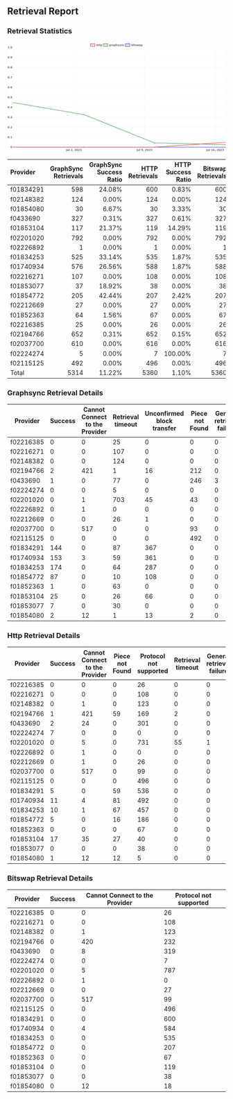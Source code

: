 ## Retrieval Report
### Retrieval Statistics
<img src="https://raw.githubusercontent.com/data-preservation-programs/filplus-checker-assets/main/filecoin-project/filecoin-plus-large-datasets/issues/2055/1689835591987.png"/>

| Provider  | GraphSync Retrievals | GraphSync Success Ratio | HTTP Retrievals | HTTP Success Ratio | Bitswap Retrievals | Bitswap Success Ratio |
| :-------- | -------------------: | ----------------------: | --------------: | -----------------: | -----------------: | --------------------: |
| f01834291 |                  598 |                  24.08% |             600 |              0.83% |                600 |                 0.00% |
| f02148382 |                  124 |                   0.00% |             124 |              0.00% |                124 |                 0.00% |
| f01854080 |                   30 |                   6.67% |              30 |              3.33% |                 30 |                 0.00% |
| f0433690  |                  327 |                   0.31% |             327 |              0.61% |                327 |                 0.00% |
| f01853104 |                  117 |                  21.37% |             119 |             14.29% |                119 |                 0.00% |
| f02201020 |                  792 |                   0.00% |             792 |              0.00% |                792 |                 0.00% |
| f02226892 |                    1 |                   0.00% |               1 |              0.00% |                  1 |                 0.00% |
| f01834253 |                  525 |                  33.14% |             535 |              1.87% |                535 |                 0.00% |
| f01740934 |                  576 |                  26.56% |             588 |              1.87% |                588 |                 0.00% |
| f02216271 |                  107 |                   0.00% |             108 |              0.00% |                108 |                 0.00% |
| f01853077 |                   37 |                  18.92% |              38 |              0.00% |                 38 |                 0.00% |
| f01854772 |                  205 |                  42.44% |             207 |              2.42% |                207 |                 0.00% |
| f02212669 |                   27 |                   0.00% |              27 |              0.00% |                 27 |                 0.00% |
| f01852363 |                   64 |                   1.56% |              67 |              0.00% |                 67 |                 0.00% |
| f02216385 |                   25 |                   0.00% |              26 |              0.00% |                 26 |                 0.00% |
| f02194766 |                  652 |                   0.31% |             652 |              0.15% |                652 |                 0.00% |
| f02037700 |                  610 |                   0.00% |             616 |              0.00% |                616 |                 0.00% |
| f02224274 |                    5 |                   0.00% |               7 |            100.00% |                  7 |                 0.00% |
| f02115125 |                  492 |                   0.00% |             496 |              0.00% |                496 |                 0.00% |
| Total     |                 5314 |                  11.22% |            5360 |              1.10% |               5360 |                 0.00% |

### Graphsync Retrieval Details
| Provider  | Success | Cannot Connect to the Provider | Retrieval timeout | Unconfirmed block transfer | Piece not Found | General retrieval failure |
| --------- | ------- | ------------------------------ | ----------------- | -------------------------- | --------------- | ------------------------- |
| f02216385 | 0       | 0                              | 25                | 0                          | 0               | 0                         |
| f02216271 | 0       | 0                              | 107               | 0                          | 0               | 0                         |
| f02148382 | 0       | 0                              | 124               | 0                          | 0               | 0                         |
| f02194766 | 2       | 421                            | 1                 | 16                         | 212             | 0                         |
| f0433690  | 1       | 0                              | 77                | 0                          | 246             | 3                         |
| f02224274 | 0       | 0                              | 5                 | 0                          | 0               | 0                         |
| f02201020 | 0       | 1                              | 703               | 45                         | 43              | 0                         |
| f02226892 | 0       | 1                              | 0                 | 0                          | 0               | 0                         |
| f02212669 | 0       | 0                              | 26                | 1                          | 0               | 0                         |
| f02037700 | 0       | 517                            | 0                 | 0                          | 93              | 0                         |
| f02115125 | 0       | 0                              | 0                 | 0                          | 492             | 0                         |
| f01834291 | 144     | 0                              | 87                | 367                        | 0               | 0                         |
| f01740934 | 153     | 3                              | 59                | 361                        | 0               | 0                         |
| f01834253 | 174     | 0                              | 64                | 287                        | 0               | 0                         |
| f01854772 | 87      | 0                              | 10                | 108                        | 0               | 0                         |
| f01852363 | 1       | 0                              | 63                | 0                          | 0               | 0                         |
| f01853104 | 25      | 0                              | 26                | 66                         | 0               | 0                         |
| f01853077 | 7       | 0                              | 30                | 0                          | 0               | 0                         |
| f01854080 | 2       | 12                             | 1                 | 13                         | 2               | 0                         |

### Http Retrieval Details
| Provider  | Success | Cannot Connect to the Provider | Piece not Found | Protocol not supported | Retrieval timeout | General retrieval failure |
| --------- | ------- | ------------------------------ | --------------- | ---------------------- | ----------------- | ------------------------- |
| f02216385 | 0       | 0                              | 0               | 26                     | 0                 | 0                         |
| f02216271 | 0       | 0                              | 0               | 108                    | 0                 | 0                         |
| f02148382 | 0       | 1                              | 0               | 123                    | 0                 | 0                         |
| f02194766 | 1       | 421                            | 59              | 169                    | 2                 | 0                         |
| f0433690  | 2       | 24                             | 0               | 301                    | 0                 | 0                         |
| f02224274 | 7       | 0                              | 0               | 0                      | 0                 | 0                         |
| f02201020 | 0       | 5                              | 0               | 731                    | 55                | 1                         |
| f02226892 | 0       | 1                              | 0               | 0                      | 0                 | 0                         |
| f02212669 | 0       | 1                              | 0               | 26                     | 0                 | 0                         |
| f02037700 | 0       | 517                            | 0               | 99                     | 0                 | 0                         |
| f02115125 | 0       | 0                              | 0               | 496                    | 0                 | 0                         |
| f01834291 | 5       | 0                              | 59              | 536                    | 0                 | 0                         |
| f01740934 | 11      | 4                              | 81              | 492                    | 0                 | 0                         |
| f01834253 | 10      | 1                              | 67              | 457                    | 0                 | 0                         |
| f01854772 | 5       | 0                              | 16              | 186                    | 0                 | 0                         |
| f01852363 | 0       | 0                              | 0               | 67                     | 0                 | 0                         |
| f01853104 | 17      | 35                             | 27              | 40                     | 0                 | 0                         |
| f01853077 | 0       | 0                              | 0               | 38                     | 0                 | 0                         |
| f01854080 | 1       | 12                             | 12              | 5                      | 0                 | 0                         |

### Bitswap Retrieval Details
| Provider  | Success | Cannot Connect to the Provider | Protocol not supported |
| --------- | ------- | ------------------------------ | ---------------------- |
| f02216385 | 0       | 0                              | 26                     |
| f02216271 | 0       | 0                              | 108                    |
| f02148382 | 0       | 1                              | 123                    |
| f02194766 | 0       | 420                            | 232                    |
| f0433690  | 0       | 8                              | 319                    |
| f02224274 | 0       | 0                              | 7                      |
| f02201020 | 0       | 5                              | 787                    |
| f02226892 | 0       | 1                              | 0                      |
| f02212669 | 0       | 0                              | 27                     |
| f02037700 | 0       | 517                            | 99                     |
| f02115125 | 0       | 0                              | 496                    |
| f01834291 | 0       | 0                              | 600                    |
| f01740934 | 0       | 4                              | 584                    |
| f01834253 | 0       | 0                              | 535                    |
| f01854772 | 0       | 0                              | 207                    |
| f01852363 | 0       | 0                              | 67                     |
| f01853104 | 0       | 0                              | 119                    |
| f01853077 | 0       | 0                              | 38                     |
| f01854080 | 0       | 12                             | 18                     |
